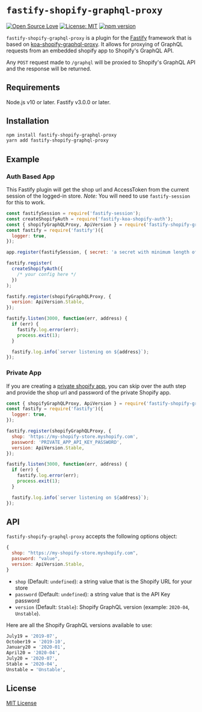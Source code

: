 # `fastify-shopify-graphql-proxy`

[![Open Source Love](https://badges.frapsoft.com/os/v1/open-source.svg?v=103)](https://github.com/ellerbrock/open-source-badges/)
[![License: MIT](https://img.shields.io/badge/License-MIT-blue.svg)](LICENSE.md)
[![npm version](https://badge.fury.io/js/fastify-shopify-graphql-proxy.svg)](https://badge.fury.io/js/fastify-shopify-graphql-proxy)

`fastify-shopify-graphql-proxy` is a plugin for the [Fastify](https://github.com/fastify/fastify) framework that is based on [koa-shopify-graphql-proxy](https://github.com/Shopify/quilt/tree/master/packages/koa-shopify-graphql-proxy). It allows for proxying of GraphQL requests from an embedded shopify app to Shopify's GraphQL API.

Any `POST` request made to `/graphql` will be proxied to Shopify's GraphQL API and the response will be returned.

## Requirements

Node.js v10 or later.
Fastify v3.0.0 or later.

## Installation

```sh
npm install fastify-shopify-graphql-proxy
yarn add fastify-shopify-graphql-proxy
```

## Example

### Auth Based App

This Fastify plugin will get the shop url and AccessToken from the current session of the logged-in store. _*Note:*_ You will need to use `fastify-session` for this to work.

```js
const fastifySession = require('fastify-session');
const createShopifyAuth = require('fastify-koa-shopify-auth');
const { shopifyGraphQLProxy, ApiVersion } = require('fastify-shopify-graphql-proxy');
const fastify = require('fastify')({
  logger: true,
});

app.register(fastifySession, { secret: 'a secret with minimum length of 32 characters' });

fastify.register(
  createShopifyAuth({
    /* your config here */
  })
);

fastify.register(shopifyGraphQLProxy, {
  version: ApiVersion.Stable,
});

fastify.listen(3000, function(err, address) {
  if (err) {
    fastify.log.error(err);
    process.exit(1);
  }

  fastify.log.info(`server listening on ${address}`);
});
```

### Private App

If you are creating a [private shopify app](https://help.shopify.com/en/manual/apps/private-apps), you can skip over the auth step and provide the shop url and password of the private Shopify app.

```js
const { shopifyGraphQLProxy, ApiVersion } = require('fastify-shopify-graphql-proxy');
const fastify = require('fastify')({
  logger: true,
});

fastify.register(shopifyGraphQLProxy, {
  shop: 'https://my-shopify-store.myshopify.com',
  password: 'PRIVATE_APP_API_KEY_PASSWORD',
  version: ApiVersion.Stable,
});

fastify.listen(3000, function(err, address) {
  if (err) {
    fastify.log.error(err);
    process.exit(1);
  }

  fastify.log.info(`server listening on ${address}`);
});
```

## API

`fastify-shopify-graphql-proxy` accepts the following options object:

```js
{
  shop: "https://my-shopify-store.myshopify.com",
  password: "value",
  version: ApiVersion.Stable,
}
```

- `shop` (Default: `undefined`): a string value that is the Shopify URL for your store
- `password` (Default: `undefined`): a string value that is the API Key password
- `version` (Default: `Stable`): Shopify GraphQL version (example: `2020-04`, `Unstable`).

Here are all the Shopify GraphQL versions available to use:

```sh
July19 = '2019-07',
October19 = '2019-10',
January20 = '2020-01',
April20 = '2020-04',
July20 = '2020-07',
Stable = '2020-04',
Unstable = 'Unstable',
```

## License

[MIT License](LICENSE)
